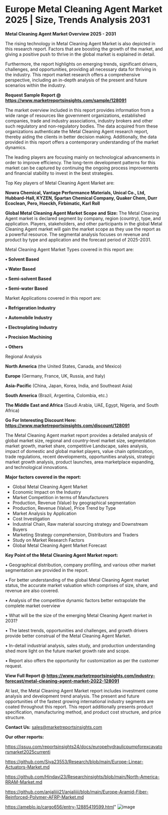  
 # Europe Metal Cleaning Agent Market 2025 | Size, Trends Analysis 2031

<Strong> Metal Cleaning Agent Market Overview 2025 - 2031</strong>

The rising technology in Metal Cleaning Agent Market is also depicted in this research report. Factors that are boosting the growth of the market, and giving a positive push to thrive in the global market is explained in detail.

Furthermore, the report highlights on emerging trends, significant drivers, challenges, and opportunities, providing all necessary data for thriving in the industry. This report market research offers a comprehensive perspective, including an in-depth analysis of the present and future scenarios within the industry.

<strong>Request Sample Report @ <a href=https://www.marketreportsinsights.com/sample/128091>https://www.marketreportsinsights.com/sample/128091</a></strong>

The market overview included in this report provides information from a wide range of resources like government organizations, established companies, trade and industry associations, industry brokers and other such regulatory and non-regulatory bodies. The data acquired from these organizations authenticate the Metal Cleaning Agent research report, thereby aiding the clients in better decision making. Additionally, the data provided in this report offers a contemporary understanding of the market dynamics.

The leading players are focusing mainly on technological advancements in order to improve efficiency. The long-term development patterns for this market can be captured by continuing the ongoing process improvements and financial stability to invest in the best strategies.

Top Key players of Metal Cleaning Agent Market are:

<strong>Nowra Chemical, Vantage Performance Materials, Unical Co., Ltd, Hubbard-Hall, KYZEN, Spartan Chemical Company, Quaker Chem, Durr Ecoclean, Pero, Hoeckh, Firbimatic, Karl Roll</strong>

<strong><b>Global Metal Cleaning Agent Market Scope and Size:</b></strong>
The Metal Cleaning Agent market is declared segment by company, region (country), type, and application. Players, stakeholders, and other participants in the global Metal Cleaning Agent market will gain the market scope as they use the report as a powerful resource. The segmental analysis focuses on revenue and product by type and application and the forecast period of 2025-2031.

Metal Cleaning Agent Market Types covered in this report are:

<strong>• Solvent Based

• Water Based

• Semi-solvent Based

• Semi-water Based</strong>

Market Applications covered in this report are:

<strong>• Refrigeration Industry

• Automobile Industry

• Electroplating Industry

• Precision Machining

• Others</strong> 

Regional Analysis

<strong>North America</strong> (the United States, Canada, and Mexico)

<strong>Europe</strong> (Germany, France, UK, Russia, and Italy)

<strong>Asia-Pacific</strong> (China, Japan, Korea, India, and Southeast Asia)

<strong>South America</strong> (Brazil, Argentina, Colombia, etc.)

<strong>The Middle East and Africa</strong> (Saudi Arabia, UAE, Egypt, Nigeria, and South Africa)

<strong>Go For Interesting Discount Here: <a href=https://www.marketreportsinsights.com/discount/128091>https://www.marketreportsinsights.com/discount/128091</a></strong>

The Metal Cleaning Agent market report provides a detailed analysis of global market size, regional and country-level market size, segmentation market growth, market share, competitive Landscape, sales analysis, impact of domestic and global market players, value chain optimization, trade regulations, recent developments, opportunities analysis, strategic market growth analysis, product launches, area marketplace expanding, and technological innovations.

<strong><b>Major factors covered in the report:</b></strong>
<ul>
  <li>Global Metal Cleaning Agent Market </li>
  <li>Economic Impact on the Industry</li>
  <li>Market Competition in terms of Manufacturers</li>
  <li>Production, Revenue (Value) by geographical segmentation</li>
  <li>Production, Revenue (Value), Price Trend by Type</li>
  <li>Market Analysis by Application</li>
  <li>Cost Investigation</li>
  <li>Industrial Chain, Raw material sourcing strategy and Downstream Buyers</li>
  <li>Marketing Strategy comprehension, Distributors and Traders</li>
  <li>Study on Market Research Factors</li>
  <li>Global Metal Cleaning Agent Market Forecast</li>
</ul>

<strong><b>Key Point of the Metal Cleaning Agent Market report:</b></strong>

• Geographical distribution, company profiling, and various other market segmentation are provided in the report.

• For better understanding of the global Metal Cleaning Agent market status, the accurate market valuation which comprises of size, share, and revenue are also covered.

• Analysis of the competitive dynamic factors better extrapolate the complete market overview

• What will be the size of the emerging Metal Cleaning Agent market in 2031?

• The latest trends, opportunities and challenges, and growth drivers provide better construal of the Metal Cleaning Agent Market.

• In-detail industrial analysis, sales study, and production understanding shed more light on the future market growth rate and scope.

• Report also offers the opportunity for customization as per the customer request.

<strong><b>View Full Report @ <a href=https://www.marketreportsinsights.com/industry-forecast/metal-cleaning-agent-market-2022-128091>https://www.marketreportsinsights.com/industry-forecast/metal-cleaning-agent-market-2022-128091</a></b></strong>


At last, the Metal Cleaning Agent Market report includes investment come analysis and development trend analysis. The present and future opportunities of the fastest growing international industry segments are coated throughout this report. This report additionally presents product specification, manufacturing method, and product cost structure, and price structure.

<strong>Contact Us:</strong>
sales@marketreportsinsights.com

<strong>Our other reports:</strong>

<a href=https://issuu.com/reportsinsights24/docs/europehydraulicpumpforexcavatorsmarket2025currenti>https://issuu.com/reportsinsights24/docs/europehydraulicpumpforexcavatorsmarket2025currenti</a>

<a href=https://github.com/Siya23553/Research/blob/main/Europe-Linear-Actuators-Market.md>https://github.com/Siya23553/Research/blob/main/Europe-Linear-Actuators-Market.md</a>

<a href=https://github.com/Hindavi23/Researchinsights/blob/main/North-America-RRAM-Market.md>https://github.com/Hindavi23/Researchinsights/blob/main/North-America-RRAM-Market.md</a>

<a href=https://github.com/anjaliiii21/anjaliiii/blob/main/Europe-Aramid-Fiber-Reinforced-Polymer-AFRP-Market.md>https://github.com/anjaliiii21/anjaliiii/blob/main/Europe-Aramid-Fiber-Reinforced-Polymer-AFRP-Market.md</a>

<a href=https://ameblo.jp/cargo656/entry-12885419599.html>https://ameblo.jp/cargo656/entry-12885419599.html</a>"
![image](https://github.com/user-attachments/assets/23e29749-8017-4459-b3ff-b0b6246fb9f8)
